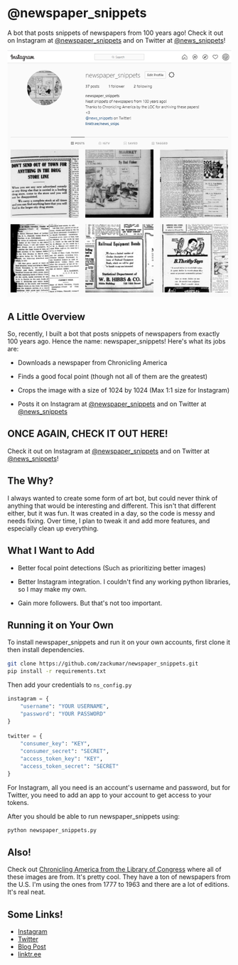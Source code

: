 # @newspaper_snippets

A bot that posts snippets of newspapers from 100 years ago! Check it out on Instagram at [@newspaper_snippets](https://instagram.com/newspaper_snippets) and on Twitter at [@news_snippets](https://twitter.com/news_snippets)!

![instagram](./images/instagram.png)

## A Little Overview

So, recently, I built a bot that posts snippets of newspapers from exactly 100 years ago. Hence the name: newspaper_snippets! Here's what its jobs are:

-   Downloads a newspaper from Chronicling America

-   Finds a good focal point (though not all of them are the greatest)

-   Crops the image with a size of 1024 by 1024 (Max 1:1 size for Instagram)

-   Posts it on Instagram at [@newspaper_snippets](https://instagram.com/newspaper_snippets) and on Twitter at [@news_snippets](https://twitter.com/news_snippets)



## ONCE AGAIN, CHECK IT OUT HERE!

Check it out on Instagram at [@newspaper_snippets](https://instagram.com/newspaper_snippets) and on Twitter at [@news_snippets](https://twitter.com/news_snippets)!



## The Why?

I always wanted to create some form of art bot, but could never think of anything that would be interesting and different. This isn't that different either, but it was fun. It was created in a day, so the code is messy and needs fixing. Over time, I plan to tweak it and add more features, and especially clean up everything.

## What I Want to Add

-   Better focal point detections (Such as prioritizing better images)

-   Better Instagram integration. I couldn't find any working python libraries, so I may make my own.

-   Gain more followers. But that's not too important.

## Running it on Your Own

To install newspaper_snippets and run it on your own accounts, first clone it then install dependencies.

```bash
git clone https://github.com/zackumar/newspaper_snippets.git
pip install -r requirements.txt
```

Then add your credentials to `ns_config.py`

```python
instagram = {
    "username": "YOUR USERNAME",
    "password": "YOUR PASSWORD"
}

twitter = {
    "consumer_key": "KEY",
    "consumer_secret": "SECRET",
    "access_token_key": "KEY",
    "access_token_secret": "SECRET"
}
```

For Instagram, all you need is an account's username and password, but for Twitter, you need to add an app to your account to get access to your tokens.

After you should be able to run newspaper_snippets using:

```bash
python newspaper_snippets.py
```

## Also!

Check out [Chronicling America from the Library of Congress](https://chroniclingamerica.loc.gov/) where all of these images are from. It's pretty cool. They have a ton of newspapers from the U.S. I'm using the ones from 1777 to 1963 and there are a lot of editions. It's real neat.

## Some Links!

-   [Instagram](https://instagram.com/newspaper_snippets)
-   [Twitter](https://twitter.com/news_snippets)
-   [Blog Post](https://zackumar.github.io/blog?title=@newspaper_snippets)
-   [linktr.ee](https://linktr.ee/news_snips)
